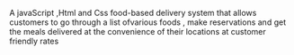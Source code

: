 A javaScript ,Html and Css food-based delivery system that allows customers to go through a list ofvarious foods ,  make reservations and get the meals delivered  at the convenience of their locations at customer friendly rates



